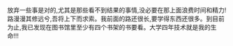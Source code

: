 放弃一些事是对的,尤其是那些看不到结果的事情,没必要在那上面浪费时间和精力!路漫漫其修远兮,吾将上下而求索。我前面的路还很长,要学得东西还很多。到目前为止,我已发现在图书馆里至少有四个书架的书要看。大学四年技术就是我的生命!!!
